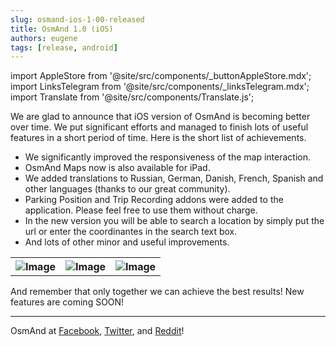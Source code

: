 ```yaml
---
slug: osmand-ios-1-00-released
title: OsmAnd 1.0 (iOS)
authors: eugene
tags: [release, android]
---
```

import AppleStore from '@site/src/components/_buttonAppleStore.mdx';
import LinksTelegram from '@site/src/components/_linksTelegram.mdx';
import Translate from '@site/src/components/Translate.js';


We are glad to announce that iOS version of OsmAnd is becoming better over time. We put significant efforts and managed to finish lots of useful features in a short period of time. Here is the short list of achievements.

<!--truncate-->

* We significantly improved the responsiveness of the map interaction.
* OsmAnd Maps now is also available for iPad.
* We added translations to Russian, German, Danish, French, Spanish and other languages (thanks to our great community). 
* Parking Position and Trip Recording addons were added to the application. Please feel free to use them without charge.
* In the new version you will be able to search a location by simply put the url or enter the coordinantes in the search text box.
* And lots of other minor and useful improvements.

<table class="blogimage">
  <tr>
    <th><img src={require('./New_Plugins.png').default} alt="Image"/></th>
    <th><img src={require('./Add_Parking.png').default} alt="Image"/></th>
    <th><img src={require('./Trip_Recording.png').default} alt="Image"/></th>
      </tr>
</table> 

And remember that only together we can achieve the best results!
New features are coming SOON!

____________________________ 

OsmAnd at <a href="https://www.facebook.com/osmandapp/">Facebook</a>, <a href="https://www.twitter.com/osmandapp/">Twitter</a>, and <a href="https://www.reddit.com/r/OsmAnd/">Reddit</a>!




<LinksTelegram/>
<AppleStore/>